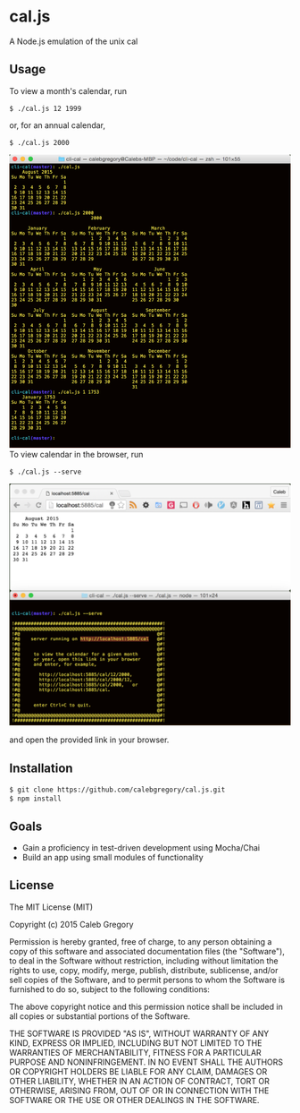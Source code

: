 # cal.js

A Node.js emulation of the unix cal

## Usage

To view a month's calendar, run

```
$ ./cal.js 12 1999
```

or, for an annual calendar,

```
$ ./cal.js 2000
```
![CLI](https://raw.githubusercontent.com/calebgregory/cal.js/master/doc/screenshots/cal-cli.png)
To view calendar in the browser, run

```
$ ./cal.js --serve
```
![Browser](https://raw.githubusercontent.com/calebgregory/cal.js/master/doc/screenshots/cal-serve.png)

and open the provided link in your browser.

## Installation

```
$ git clone https://github.com/calebgregory/cal.js.git
$ npm install
```

## Goals

- Gain a proficiency in test-driven development using Mocha/Chai
- Build an app using small modules of functionality

## License

The MIT License (MIT)

Copyright (c) 2015 Caleb Gregory

Permission is hereby granted, free of charge, to any person obtaining a copy
of this software and associated documentation files (the "Software"), to deal
in the Software without restriction, including without limitation the rights
to use, copy, modify, merge, publish, distribute, sublicense, and/or sell
copies of the Software, and to permit persons to whom the Software is
furnished to do so, subject to the following conditions:

The above copyright notice and this permission notice shall be included in all
copies or substantial portions of the Software.

THE SOFTWARE IS PROVIDED "AS IS", WITHOUT WARRANTY OF ANY KIND, EXPRESS OR
IMPLIED, INCLUDING BUT NOT LIMITED TO THE WARRANTIES OF MERCHANTABILITY,
FITNESS FOR A PARTICULAR PURPOSE AND NONINFRINGEMENT. IN NO EVENT SHALL THE
AUTHORS OR COPYRIGHT HOLDERS BE LIABLE FOR ANY CLAIM, DAMAGES OR OTHER
LIABILITY, WHETHER IN AN ACTION OF CONTRACT, TORT OR OTHERWISE, ARISING FROM,
OUT OF OR IN CONNECTION WITH THE SOFTWARE OR THE USE OR OTHER DEALINGS IN THE
SOFTWARE.
